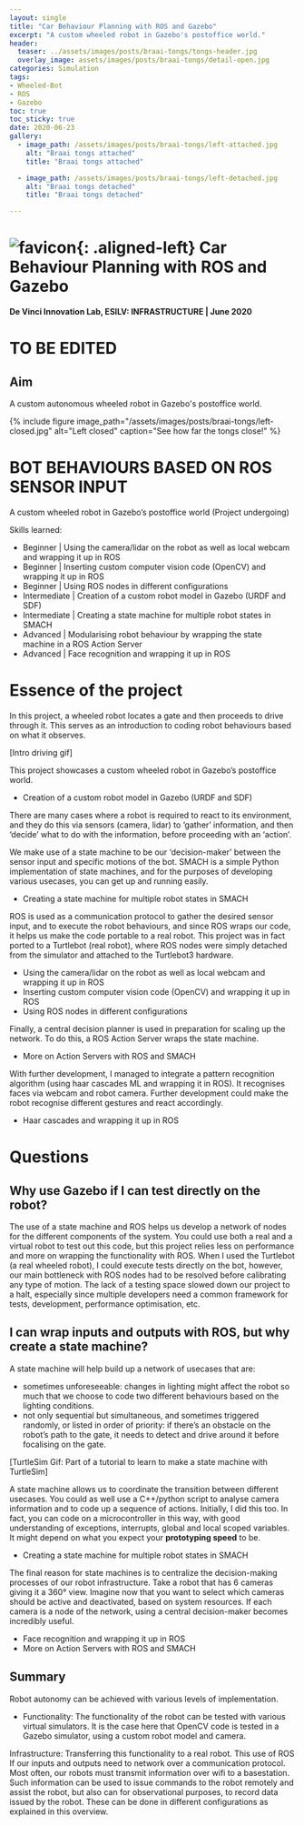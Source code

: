 ```yaml
---
layout: single
title: "Car Behaviour Planning with ROS and Gazebo"
excerpt: "A custom wheeled robot in Gazebo's postoffice world."
header:
  teaser: ../assets/images/posts/braai-tongs/tongs-header.jpg
  overlay_image: assets/images/posts/braai-tongs/detail-open.jpg
categories: Simulation
tags:
- Wheeled-Bot
- ROS
- Gazebo
toc: true
toc_sticky: true
date: 2020-06-23
gallery:
  - image_path: /assets/images/posts/braai-tongs/left-attached.jpg
    alt: "Braai tongs attached"
    title: "Braai tongs attached"

  - image_path: /assets/images/posts/braai-tongs/left-detached.jpg
    alt: "Braai tongs detached"
    title: "Braai tongs detached"

---
```


# ![favicon](/assets/images/favicon.jpg){: .aligned-left} Car Behaviour Planning with ROS and Gazebo
**De Vinci Innovation Lab, ESILV: INFRASTRUCTURE | June 2020**

# TO BE EDITED

## Aim
A custom autonomous wheeled robot in Gazebo's postoffice world.

{%
include figure
image_path="/assets/images/posts/braai-tongs/left-closed.jpg"
alt="Left closed"
caption="See how far the tongs close!"
%}

# BOT BEHAVIOURS BASED ON ROS SENSOR INPUT
A custom wheeled robot in Gazebo’s postoffice world (Project undergoing)

Skills learned:

- Beginner  |	Using the camera/lidar on the robot as well as local webcam and wrapping it up in ROS
- Beginner  |	Inserting custom computer vision code (OpenCV) and wrapping it up in ROS
- Beginner  |	Using ROS nodes in different configurations
-	Intermediate | Creation of a custom robot model in Gazebo (URDF and SDF)
-	Intermediate | Creating a state machine for multiple robot states in SMACH
-	Advanced | Modularising robot behaviour by wrapping the state machine in a ROS Action Server
-	Advanced | Face recognition and wrapping it up in ROS

# Essence of the project

In this project, a wheeled robot locates a gate and then proceeds to drive through it. This serves as an introduction to coding robot behaviours based on what it observes.

[Intro driving gif]

This project showcases a custom wheeled robot in Gazebo’s postoffice world.

-	Creation of a custom robot model in Gazebo (URDF and SDF)

There are many cases where a robot is required to react to its environment, and they do this via sensors (camera, lidar) to ‘gather’ information, and then ‘decide’ what to do with the information, before proceeding with an ‘action’.

We make use of a state machine to be our ‘decision-maker’ between the sensor input and specific motions of the bot. SMACH is a simple Python implementation of state machines, and for the purposes of developing various usecases, you can get up and running easily.

-	Creating a state machine for multiple robot states in SMACH

ROS is used as a communication protocol to gather the desired sensor input, and to execute the robot behaviours, and since ROS wraps our code, it helps us make the code portable to a real robot. This project was in fact ported to a Turtlebot (real robot), where ROS nodes were simply detached from the simulator and attached to the Turtlebot3 hardware.

-	Using the camera/lidar on the robot as well as local webcam and wrapping it up in ROS
-	Inserting custom computer vision code (OpenCV) and wrapping it up in ROS
-	Using ROS nodes in different configurations

Finally, a central decision planner is used in preparation for scaling up the network. To do this, a ROS Action Server wraps the state machine.

-	More on Action Servers with ROS and SMACH

With further development, I managed to integrate a pattern recognition algorithm (using haar cascades ML and wrapping it in ROS). It recognises faces via webcam and robot camera. Further development could make the robot recognise different gestures and react accordingly.

-	Haar cascades and wrapping it up in ROS

# Questions

## Why use Gazebo if I can test directly on the robot?

The use of a state machine and ROS helps us develop a network of nodes for the different components of the system. You could use both a real and a virtual robot to test out this code, but this project relies less on performance and more on wrapping the functionality with ROS. When I used the Turtlebot (a real wheeled robot), I could execute tests directly on the bot, however, our main bottleneck with ROS nodes had to be resolved before calibrating any type of motion. The lack of a testing space slowed down our project to a halt, especially since multiple developers need a common framework for tests, development, performance optimisation, etc.

## I can wrap inputs and outputs with ROS, but why create a state machine?

A state machine will help build up a network of usecases that are:

-	sometimes unforeseeable: changes in lighting might affect the robot so much that we choose to code two different behaviours based on the lighting conditions.
-	not only sequential but simultaneous, and sometimes triggered randomly, or listed in order of priority: if there’s an obstacle on the robot’s path to the gate, it needs to detect and drive around it before focalising on the gate.

[TurtleSim Gif: Part of a tutorial to learn to make a state machine with TurtleSim]

A state machine allows us to coordinate the transition between different usecases. You could as well use a C++/python script to analyse camera information and to code up a sequence of actions. Initially, I did this too. In fact, you can code on a microcontroller in this way, with good understanding of exceptions, interrupts, global and local scoped variables. It might depend on what you expect your **prototyping speed** to be.

-	Creating a state machine for multiple robot states in SMACH

The final reason for state machines is to centralize the decision-making processes of our robot infrastructure. Take a robot that has 6 cameras giving it a 360° view. Imagine now that you want to select which cameras should be active and deactivated, based on system resources. If each camera is a node of the network, using a central decision-maker becomes incredibly useful.

-	Face recognition and wrapping it up in ROS
-	More on Action Servers with ROS and SMACH


## Summary

Robot autonomy can be achieved with various levels of implementation.

-	Functionality: The functionality of the robot can be tested with various virtual simulators. It is the case here that OpenCV code is tested in a Gazebo simulator, using a custom robot model and camera.

Infrastructure: Transferring this functionality to a real robot. This use of ROS If our inputs and outputs need to network over a communication protocol. Most often, our robots must transmit information over wifi to a basestation. Such information can be used to issue commands to the robot remotely and assist the robot, but also can for observational purposes, to record data issued by the robot. These can be done in different configurations as explained in this overview.
